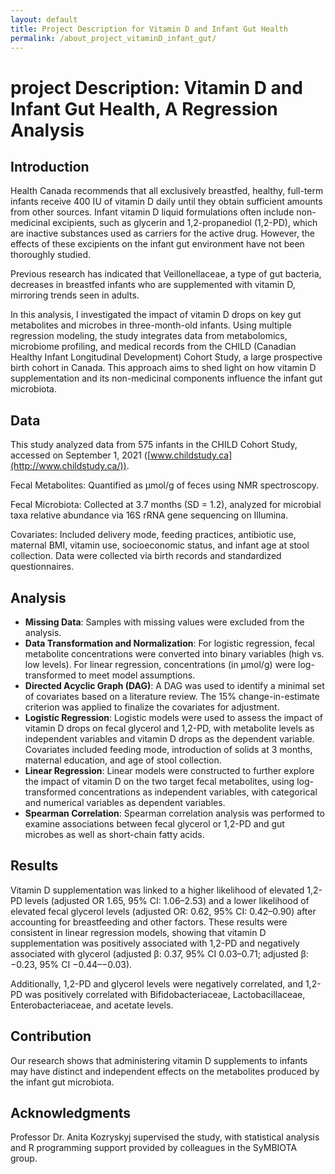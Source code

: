 ```yaml
---
layout: default
title: Project Description for Vitamin D and Infant Gut Health 
permalink: /about_project_vitaminD_infant_gut/
---
```


# project Description: Vitamin D and Infant Gut Health, A Regression Analysis

## Introduction
    
Health Canada recommends that all exclusively breastfed, healthy, full-term infants receive 400 IU of vitamin D daily until they obtain sufficient amounts from other sources. Infant vitamin D liquid formulations often include non-medicinal excipients, such as glycerin and 1,2-propanediol (1,2-PD), which are inactive substances used as carriers for the active drug. However, the effects of these excipients on the infant gut environment have not been thoroughly studied.
    
Previous research has indicated that Veillonellaceae, a type of gut bacteria, decreases in breastfed infants who are supplemented with vitamin D, mirroring trends seen in adults.
    
In this analysis, I investigated the impact of vitamin D drops on key gut metabolites and microbes in three-month-old infants. Using multiple regression modeling, the study integrates data from metabolomics, microbiome profiling, and medical records from the CHILD (Canadian Healthy Infant Longitudinal Development) Cohort Study, a large prospective birth cohort in Canada. This approach aims to shed light on how vitamin D supplementation and its non-medicinal components influence the infant gut microbiota.
    
## Data
    
This study analyzed data from 575 infants in the CHILD Cohort Study, accessed on September 1, 2021 ([www.childstudy.ca](http://www.childstudy.ca/)).
    
Fecal Metabolites: Quantified as µmol/g of feces using NMR spectroscopy.
    
Fecal Microbiota: Collected at 3.7 months (SD = 1.2), analyzed for microbial taxa relative abundance via 16S rRNA gene sequencing on Illumina.
    
Covariates: Included delivery mode, feeding practices, antibiotic use, maternal BMI, vitamin use, socioeconomic status, and infant age at stool collection. Data were collected via birth records and standardized questionnaires.
    
## Analysis

- **Missing Data**: Samples with missing values were excluded from the analysis.
- **Data Transformation and Normalization**: For logistic regression, fecal metabolite concentrations were converted into binary variables (high vs. low levels). For linear regression, concentrations (in µmol/g) were log-transformed to meet model assumptions.
- **Directed Acyclic Graph (DAG)**: A DAG was used to identify a minimal set of covariates based on a literature review. The 15% change-in-estimate criterion was applied to finalize the covariates for adjustment.
- **Logistic Regression**: Logistic models were used to assess the impact of vitamin D drops on fecal glycerol and 1,2-PD, with metabolite levels as independent variables and vitamin D drops as the dependent variable. Covariates included feeding mode, introduction of solids at 3 months, maternal education, and age of stool collection.
- **Linear Regression**: Linear models were constructed to further explore the impact of vitamin D on the two target fecal metabolites, using log-transformed concentrations as independent variables, with categorical and numerical variables as dependent variables.
- **Spearman Correlation**: Spearman correlation analysis was performed to examine associations between fecal glycerol or 1,2-PD and gut microbes as well as short-chain fatty acids.

## Results

Vitamin D supplementation was linked to a higher likelihood of elevated 1,2-PD levels (adjusted OR 1.65, 95% CI: 1.06–2.53) and a lower likelihood of elevated fecal glycerol levels (adjusted OR: 0.62, 95% CI: 0.42–0.90) after accounting for breastfeeding and other factors. These results were consistent in linear regression models, showing that vitamin D supplementation was positively associated with 1,2-PD and negatively associated with glycerol (adjusted β: 0.37, 95% CI 0.03–0.71; adjusted β: −0.23, 95% CI −0.44–−0.03). 

Additionally, 1,2-PD and glycerol levels were negatively correlated, and 1,2-PD was positively correlated with Bifidobacteriaceae, Lactobacillaceae, Enterobacteriaceae, and acetate levels.

## Contribution

Our research shows that administering vitamin D supplements to infants may have distinct and independent effects on the metabolites produced by the infant gut microbiota.

## Acknowledgments

Professor Dr. Anita Kozryskyj supervised the study, with statistical analysis and R programming support provided by colleagues in the SyMBIOTA group.


